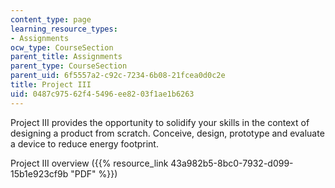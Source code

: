 ```yaml
---
content_type: page
learning_resource_types:
- Assignments
ocw_type: CourseSection
parent_title: Assignments
parent_type: CourseSection
parent_uid: 6f5557a2-c92c-7234-6b08-21fcea0d0c2e
title: Project III
uid: 0487c975-62f4-5496-ee82-03f1ae1b6263
---
```


Project III provides the opportunity to solidify your skills in the context of designing a product from scratch. Conceive, design, prototype and evaluate a device to reduce energy footprint.

Project III overview ({{% resource_link 43a982b5-8bc0-7932-d099-15b1e923cf9b "PDF" %}})